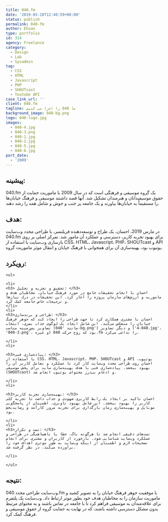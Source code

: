 ```yaml
---
title: 040.fm
date: '2019-03-28T12:40:59+00:00'
status: publish
permalink: 040-fm
author: Ehsan
type: portfolio
id: 314
agency: Freelance
category:
  - Design
  - Lab
  - Sysadmin
tag:
  - CSS
  - HTML
  - Javascript
  - PHP
  - SHOUTcast
  - Youtube API
case_link_url: ''
client: 040.fm
tagline: ما 040 را اجرا می کنیم
background_image: 040-bg.png
logo: 040-logo.jpg
images:
  - 040-4.jpg
  - 040-3.png
  - 040-1.jpg
  - 040-2.jpg
  - 040-5.jpg
  - 040-6.jpg
port_date:
  - '2009'
---
```

<h2>پیشینه:</h2>
040.fm یک گروه موسیقی و فرهنگی است که در سال 2009 با ماموریت حمایت از حقوق موسیقیدانان و هنرمندان تشکیل شد. آنها قصد داشتند موسیقی و فرهنگ خیابان‌ها را مستقیماً به خیابان‌ها بیاورند و یک جامعه پر جنب و جوش و شامل همه را رشد دهند.

<h2>هدف:</h2>
در مارس 2019، احسان، یک طراح و توسعه‌دهنده فریلنسر، با طراحی مجدد وب‌سایت 040.fm برای بهبود تجربه کاربر، دسترسی و عملکرد آن مامور شد. تمرکز اصلی بر روی بازسازی وب‌سایت با استفاده از CSS، HTML، Javascript، PHP، SHOUTcast و API یوتیوب بود، بهینه‌سازی آن برای همخوانی با فرهنگ خیابان و انتقال موثر ماموریت گروه.

<h2>رویکرد:</h2>

    <ul>

    <li>
    <h3> تحقیق و تجزیه و تحلیل: </h3>
    احسان با انجام تحقیقات جامع در مورد فرهنگ خیابان، مخاطبان هدف و ماموریت و ارزش‌های سازمان پروژه را آغاز کرد. این تحقیقات در درک نیازها و ترجیحات خاص جامعه کمک کرد.
    </li>
    <li>
    <h3>طراحی و برندسازی: </h3>
    احسان با مشتری همکاری کرد تا جهت طراحی را ایجاد کند که جوهر فرهنگ خیابان را منعکس می‌کند. این شامل ایجاد یک لوگوی جذاب بصری، انتخاب تصاویر پس‌زمینه مناسب (مانند '040-bg.png') و دیگر تصاویر ('040-4.jpg'، '040-3.png'، و غیره) بود که روح حرکت 040.fm را تداعی می‌کرد.

    </li>
    <li>

    <h3>پیاده‌سازی فنی: </h3>
    با استفاده از CSS، HTML، Javascript، PHP، SHOUTcast و API یوتیوب، احسان روی طراحی مجدد وب‌سایت کار کرد تا عملکرد و تعامل کاربر آن را بهبود ببخشد. پیاده‌سازی فنی با هدف بهینه‌سازی سایت برای پخش موسیقی (SHOUTcast) و ادغام بی‌درز محتوای یوتیوب انجام شد.

    </li>
    <li>

    <h3>بهینه‌سازی تجربه کاربر: </h3>
    احسان تاکید بر ایجاد یک رابط کاربری شهودی و جذاب داشت تا تجربه کلی کاربر را بهبود ببخشد. این شامل بهبود ناوبری، اطمینان از پاسخگویی موبایل و بهینه‌سازی زمان بارگذاری برای تجربه مرور کارآمد و رضایت‌بخش بود.

    </li>
    <li>
    <h3>تست و تکرار: </h3>
    تست‌های دقیقی انجام شد تا هرگونه باگ، خطا یا ناهماهنگی در طراحی و عملکرد وب‌سایت شناسایی شود. بازخورد از کاربران و مشتری برای انجام تصحیحات لازم و اطمینان از اینکه وب‌سایت به طور موثری اهداف خود را برآورده می‌کند، در نظر گرفته شد.

    </li>

    </ul>

<h2>نتیجه:</h2>
وب‌سایت طراحی مجدد 040.fm با موفقیت جوهر فرهنگ خیابان را به تصویر کشید و ماموریت سازمان را به مخاطبان هدف خود بطور موثر ارتباط داد. وب‌سایت یک پلتفرم برای علاقه‌مندان به موسیقی فراهم کرد تا با جامعه در تماس باشند و به محتوای مرتبط بدون مشکل دسترسی داشته باشند، که در نهایت به حمایت گروه از حقوق موسیقی و فرهنگ کمک کرد.

